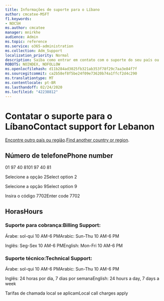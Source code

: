 ```yaml
---
title: Informações de suporte para o Líbano
author: cmcatee-MSFT
f1.keywords:
- NOCSH
ms.author: cmcatee
manager: mnirkhe
audience: Admin
ms.topic: reference
ms.service: o365-administration
ms.collection: Adm_Support
localization_priority: Normal
description: Saiba como entrar em contato com o suporte do seu país ou região.
ROBOTS: NOINDEX, NOFOLLOW
ms.openlocfilehash: d11b284ad3025fb321ab353f78f29c7aa3e84f7f
ms.sourcegitcommit: ca2b58ef8f5be24f09e73620b74a1ffcf2d4c290
ms.translationtype: MT
ms.contentlocale: pt-BR
ms.lasthandoff: 02/24/2020
ms.locfileid: "42238812"
---
```

# <a name="contact-support-for-lebanon"></a><span data-ttu-id="eb00e-103">Contatar o suporte para o Líbano</span><span class="sxs-lookup"><span data-stu-id="eb00e-103">Contact support for Lebanon</span></span>

<span data-ttu-id="eb00e-104">[Encontre outro país ou região](../contact-support-for-business-products.md).</span><span class="sxs-lookup"><span data-stu-id="eb00e-104">[Find another country or region](../contact-support-for-business-products.md).</span></span>

## <a name="phone-number"></a><span data-ttu-id="eb00e-105">Número de telefone</span><span class="sxs-lookup"><span data-stu-id="eb00e-105">Phone number</span></span>
<span data-ttu-id="eb00e-106">01 97 40 81</span><span class="sxs-lookup"><span data-stu-id="eb00e-106">01 97 40 81</span></span>

<span data-ttu-id="eb00e-107">Selecione a opção 2</span><span class="sxs-lookup"><span data-stu-id="eb00e-107">Select option 2</span></span>

<span data-ttu-id="eb00e-108">Selecione a opção 9</span><span class="sxs-lookup"><span data-stu-id="eb00e-108">Select option 9</span></span>

<span data-ttu-id="eb00e-109">Insira o código 7702</span><span class="sxs-lookup"><span data-stu-id="eb00e-109">Enter code 7702</span></span>

## <a name="hours"></a><span data-ttu-id="eb00e-110">Horas</span><span class="sxs-lookup"><span data-stu-id="eb00e-110">Hours</span></span>
### <a name="billing-support"></a><span data-ttu-id="eb00e-111">Suporte para cobrança:</span><span class="sxs-lookup"><span data-stu-id="eb00e-111">Billing Support:</span></span>

<span data-ttu-id="eb00e-112">Árabe: sol-qui 10 AM-6 PM</span><span class="sxs-lookup"><span data-stu-id="eb00e-112">Arabic: Sun-Thu 10 AM-6 PM</span></span>

<span data-ttu-id="eb00e-113">Inglês: Seg-Sex 10 AM-6 PM</span><span class="sxs-lookup"><span data-stu-id="eb00e-113">English: Mon-Fri 10 AM-6 PM</span></span>

### <a name="technical-support"></a><span data-ttu-id="eb00e-114">Suporte técnico:</span><span class="sxs-lookup"><span data-stu-id="eb00e-114">Technical Support:</span></span>

<span data-ttu-id="eb00e-115">Árabe: sol-qui 10 AM-6 PM</span><span class="sxs-lookup"><span data-stu-id="eb00e-115">Arabic: Sun-Thu 10 AM-6 PM</span></span>

<span data-ttu-id="eb00e-116">Inglês: 24 horas por dia, 7 dias por semana</span><span class="sxs-lookup"><span data-stu-id="eb00e-116">English: 24 hours a day, 7 days a week</span></span>

<span data-ttu-id="eb00e-117">Tarifas de chamada local se aplicam</span><span class="sxs-lookup"><span data-stu-id="eb00e-117">Local call charges apply</span></span>